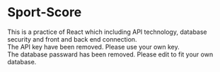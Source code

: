 # Sport-Score
This is a practice of React which including API technology, database security and front and back end connection.  
The API key have been removed. Please use your own key.  
The database passward has been removed. Please edit to fit your own database. 
